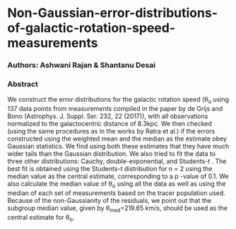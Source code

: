 # Non-Gaussian-error-distributions-of-galactic-rotation-speed-measurements

### Authors: Ashwani Rajan & Shantanu Desai

### Abstract

We construct the error distributions for the galactic rotation speed (&theta;<sub>o</sub> using 137 data points from measurements compiled in the paper by de Grijs and Bono (Astrophys. J. Suppl. Ser. 232, 22 (2017)), with all observations normalized to the galactocentric distance of 8.3kpc. We then checked (using the same procedures as in the works by Ratra et al.) if the errors constructed using the weighted mean and the median as the estimate obey Gaussian statistics. We find using both these estimates that they have much wider tails than the Gaussian distribution. We also tried to fit the data to three other distributions: Cauchy, double-exponential, and Students-t . The best fit is obtained using the Students-t distribution for n = 2 using the median value as the central estimate, corresponding to a p -value of 0.1. We also calculate the median value of &theta;<sub>o</sub> using all the data as well as using the median of each set of measurements based on the tracer population used. Because of the non-Gaussianity of the residuals, we point out that the subgroup median value, given by &theta;<sub>med</sub>=219.65 km/s, should be used as the central estimate for &theta;<sub>o</sub>.
